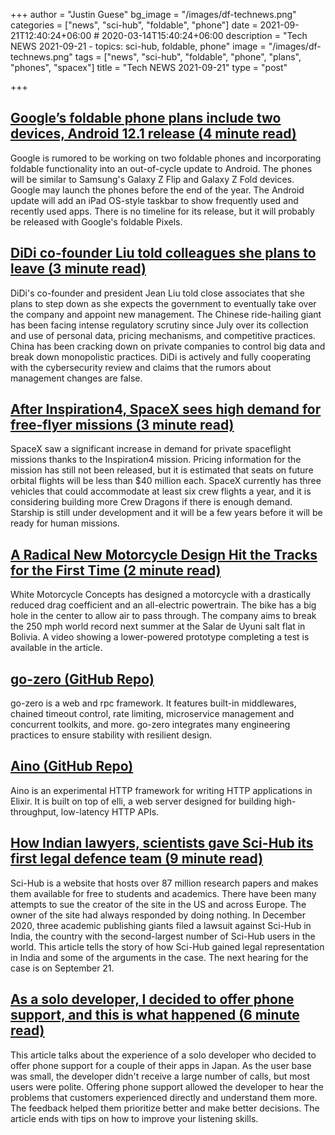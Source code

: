 +++
author = "Justin Guese"
bg_image = "/images/df-technews.png"
categories = ["news", "sci-hub", "foldable", "phone"]
date = 2021-09-21T12:40:24+06:00 # 2020-03-14T15:40:24+06:00
description = "Tech NEWS 2021-09-21 - topics: sci-hub, foldable, phone"
image = "/images/df-technews.png"
tags = ["news", "sci-hub", "foldable", "phone", "plans", "phones", "spacex"]
title = "Tech NEWS 2021-09-21"
type = "post"

+++

## [Google’s foldable phone plans include two devices, Android 12.1 release (4 minute read)](https://arstechnica.com/gadgets/2021/09/googles-foldable-phone-plans-include-two-devices-android-12-1-release/)

Google is rumored to be working on two foldable phones and incorporating foldable functionality into an out-of-cycle update to Android. The phones will be similar to Samsung's Galaxy Z Flip and Galaxy Z Fold devices. Google may launch the phones before the end of the year. The Android update will add an iPad OS-style taskbar to show frequently used and recently used apps. There is no timeline for its release, but it will probably be released with Google's foldable Pixels.

## [DiDi co-founder Liu told colleagues she plans to leave (3 minute read)](https://www.aljazeera.com/economy/2021/9/20/didi-cofounder-liu-told-associates-she-plans-to-step-down-sources)

DiDi's co-founder and president Jean Liu told close associates that she plans to step down as she expects the government to eventually take over the company and appoint new management. The Chinese ride-hailing giant has been facing intense regulatory scrutiny since July over its collection and use of personal data, pricing mechanisms, and competitive practices. China has been cracking down on private companies to control big data and break down monopolistic practices. DiDi is actively and fully cooperating with the cybersecurity review and claims that the rumors about management changes are false.

## [After Inspiration4, SpaceX sees high demand for free-flyer missions (3 minute read)](https://arstechnica.com/science/2021/09/after-inspiration4-spacex-sees-high-demand-for-free-flyer-missions/)

SpaceX saw a significant increase in demand for private spaceflight missions thanks to the Inspiration4 mission. Pricing information for the mission has still not been released, but it is estimated that seats on future orbital flights will be less than $40 million each. SpaceX currently has three vehicles that could accommodate at least six crew flights a year, and it is considering building more Crew Dragons if there is enough demand. Starship is still under development and it will be a few years before it will be ready for human missions.

## [A Radical New Motorcycle Design Hit the Tracks for the First Time (2 minute read)](https://interestingengineering.com/a-radical-new-motorcycle-design-hit-the-tracks-for-the-first-time)

White Motorcycle Concepts has designed a motorcycle with a drastically reduced drag coefficient and an all-electric powertrain. The bike has a big hole in the center to allow air to pass through. The company aims to break the 250 mph world record next summer at the Salar de Uyuni salt flat in Bolivia. A video showing a lower-powered prototype completing a test is available in the article.

## [go-zero (GitHub Repo)](https://github.com/zeromicro/go-zero)

go-zero is a web and rpc framework. It features built-in middlewares, chained timeout control, rate limiting, microservice management and concurrent toolkits, and more. go-zero integrates many engineering practices to ensure stability with resilient design.

## [Aino (GitHub Repo)](https://github.com/oestrich/aino)

Aino is an experimental HTTP framework for writing HTTP applications in Elixir. It is built on top of elli, a web server designed for building high-throughput, low-latency HTTP APIs.

## [How Indian lawyers, scientists gave Sci-Hub its first legal defence team (9 minute read)](https://news.careers360.com/sci-hub-scihub-libgen-alexandra-elbakyan-lawsuit-india-delhi-high-court-du-sol-delhi-university-iiser-jnu-mit-iit-science-research-elsevier)

Sci-Hub is a website that hosts over 87 million research papers and makes them available for free to students and academics. There have been many attempts to sue the creator of the site in the US and across Europe. The owner of the site had always responded by doing nothing. In December 2020, three academic publishing giants filed a lawsuit against Sci-Hub in India, the country with the second-largest number of Sci-Hub users in the world. This article tells the story of how Sci-Hub gained legal representation in India and some of the arguments in the case. The next hearing for the case is on September 21.

## [As a solo developer, I decided to offer phone support, and this is what happened (6 minute read)](http://plumshell.com/2017/11/30/as-a-solo-app-developer-i-decided-to-offer-phone-support-and-this-is-what-happened/)

This article talks about the experience of a solo developer who decided to offer phone support for a couple of their apps in Japan. As the user base was small, the developer didn't receive a large number of calls, but most users were polite. Offering phone support allowed the developer to hear the problems that customers experienced directly and understand them more. The feedback helped them prioritize better and make better decisions. The article ends with tips on how to improve your listening skills.

